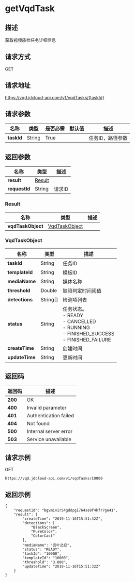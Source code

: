 # getVqdTask


## 描述
获取视频质检任务详细信息

## 请求方式
GET

## 请求地址
https://vqd.jdcloud-api.com/v1/vqdTasks/{taskId}


## 请求参数
|名称|类型|是否必需|默认值|描述|
|---|---|---|---|---|
|**taskId**|String|True| |任务ID，路径参数|


## 返回参数
|名称|类型|描述|
|---|---|---|
|**result**|[Result](#result)| |
|**requestId**|String|请求ID|

### <div id="Result">Result</div>
|名称|类型|描述|
|---|---|---|
|**vqdTaskObject**|[VqdTaskObject](#vqdtaskobject)| |
### <div id="VqdTaskObject">VqdTaskObject</div>
|名称|类型|描述|
|---|---|---|
|**taskId**|String|任务ID|
|**templateId**|String|模板ID|
|**mediaName**|String|媒体名称|
|**threshold**|Double|缺陷判定时间阈值|
|**detections**|String[]|检测项列表|
|**status**|String|任务状态。<br>- READY<br>- CANCELLED<br>- RUNNING<br>- FINISHED_SUCCESS<br>- FINISHED_FAILURE<br>|
|**createTime**|String|创建时间|
|**updateTime**|String|更新时间|

## 返回码
|返回码|描述|
|---|---|
|**200**|OK|
|**400**|Invalid parameter|
|**401**|Authentication failed|
|**404**|Not found|
|**500**|Internal server error|
|**503**|Service unavailable|

## 请求示例
GET
```
https://vqd.jdcloud-api.com/v1/vqdTasks/10000

```

## 返回示例
```
{
    "requestId": "bgvmivir54gddpgi764se9f4kfr7ge41", 
    "result": {
        "createTime": "2019-11-16T15:51:32Z", 
        "detections": [
            "BlackScreen", 
            "PureColor", 
            "ColorCast"
        ], 
        "mediaName": "言叶之庭", 
        "status": "READY", 
        "taskId": "10000", 
        "templateId": "10000", 
        "threshold": "3.000", 
        "updateTime": "2019-11-16T15:51:32Z"
    }
}
```
